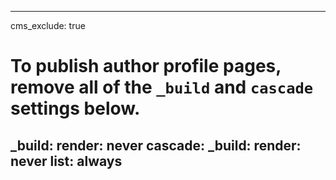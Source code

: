 ---
cms_exclude: true

# To publish author profile pages, remove all of the `_build` and `cascade` settings below.
 _build:
  render: never
 cascade:
  _build:
    render: never
    list: always
 ---
